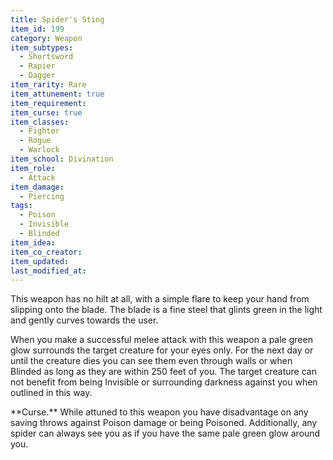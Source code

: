 ```yaml
---
title: Spider's Sting
item_id: 199
category: Weapon
item_subtypes: 
  - Shortsword
  - Rapier
  - Dagger
item_rarity: Rare
item_attunement: true
item_requirement: 
item_curse: true
item_classes: 
  - Fighter
  - Rogue
  - Warlock
item_school: Divination
item_role: 
  - Attack
item_damage: 
  - Piercing
tags:
  - Poison
  - Invisible
  - Blinded
item_idea: 
item_co_creator: 
item_updated: 
last_modified_at: 
---
```


This weapon has no hilt at all, with a simple flare to keep your hand from slipping onto the blade. The blade is a fine steel that glints green in the light and gently curves towards the user.

When you make a successful melee attack with this weapon a pale green glow surrounds the target creature for your eyes only. For the next day or until the creature dies you can see them even through walls or when Blinded as long as they are within 250 feet of you. The target creature can not benefit from being Invisible or surrounding darkness against you when outlined in this way.

<div id="curse">
**Curse.** While attuned to this weapon you have disadvantage on any saving throws against Poison damage or being Poisoned. Additionally, any spider can always see you as if you have the same pale green glow around you.
</div>
